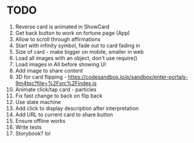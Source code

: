 # TODO

1. Reverse card is animated in ShowCard
1. Get back button to work on fortune page (App)
1. Allow to scroll through affirmations
1. Start with infinity symbol, fade out to card fading in
1. Size of card - make bigger on mobile, smaller in web
1. Load all images with an object, don't use require()
1. Load images in All before showing UI
1. Add image to share content
1. 3D for card flipping - https://codesandbox.io/p/sandbox/enter-portals-9m4tpc?file=%2Fsrc%2Findex.js
1. Animate click/tap card - particles
1. Fix fast change to back on flip back
1. Use state machine
1. Add click to display description after interpretation
1. Add URL to current card to share button
1. Ensure offline works
1. Write tests
1. Storybook? lol
